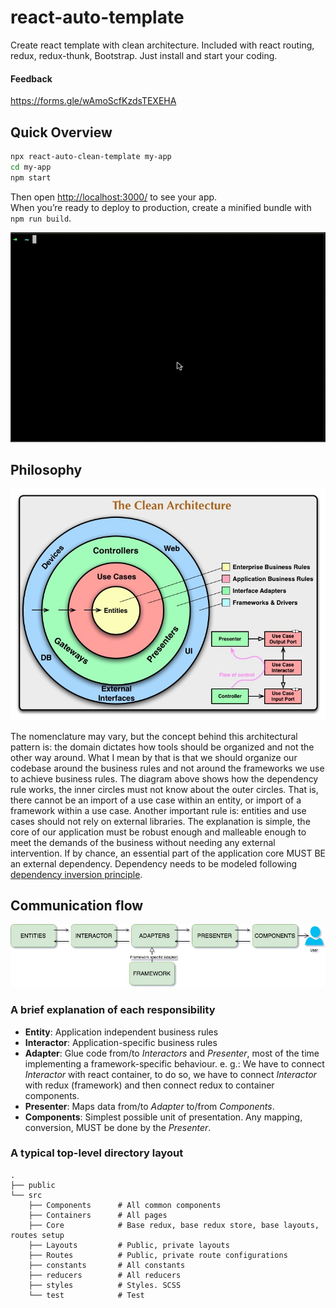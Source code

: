 # react-auto-template

Create react template with clean architecture. Included with react routing, redux, redux-thunk, Bootstrap. Just install and start your coding.

#### Feedback

https://forms.gle/wAmoScfKzdsTEXEHA

## Quick Overview

```sh
npx react-auto-clean-template my-app
cd my-app
npm start
```

Then open [http://localhost:3000/](http://localhost:3000/) to see your app.<br>
When you’re ready to deploy to production, create a minified bundle with `npm run build`.

<p align='center'>
<img src='https://github.com/monzoor/react-auto-clean-template/blob/87b29f73744c88baf65fb03f85812ba15624285b/assets/out.gif' width='600' alt='npm start'>
</p>

## Philosophy

![high-level-diagram](https://github.com/monzoor/react-auto-clean-template/blob/670fd433dddb21b53f9636dc9e4225bf618d59f5/assets/high-level-diagram.jpeg)

The nomenclature may vary, but the concept behind this architectural pattern is: the domain dictates how tools should be organized and not the other way around.
What I mean by that is that we should organize our codebase around the business rules and not around the frameworks we use to achieve business rules.
The diagram above shows how the dependency rule works, the inner circles must not know about the outer circles. That is, there cannot be an import of a use case within an entity, or import of a framework within a use case.
Another important rule is: entities and use cases should not rely on external libraries. The explanation is simple, the core of our application must be robust enough and malleable enough to meet the demands of the business without needing any external intervention.
If by chance, an essential part of the application core MUST BE an external dependency. Dependency needs to be modeled following [dependency inversion principle](https://en.wikipedia.org/wiki/Dependency_inversion_principle).

## Communication flow

![communication-flow-diagram](https://github.com/monzoor/react-auto-clean-template/blob/670fd433dddb21b53f9636dc9e4225bf618d59f5/assets/communication-flow.jpeg)

### A brief explanation of each responsibility

- **Entity**: Application independent business rules
- **Interactor**: Application-specific business rules
- **Adapter**: Glue code from/to _Interactors_ and _Presenter_, most of the time implementing a framework-specific behaviour.
  e. g.: We have to connect _Interactor_ with react container, to do so, we have to connect _Interactor_ with redux (framework) and then connect redux to container components.
- **Presenter**: Maps data from/to _Adapter_ to/from _Components_.
- **Components**: Simplest possible unit of presentation. Any mapping, conversion, MUST be done by the _Presenter_.

### A typical top-level directory layout

    .
    ├── public
    └── src
    	├── Components      # All common components
    	├── Containers      # All pages
    	├── Core            # Base redux, base redux store, base layouts, routes setup
    	├── Layouts         # Public, private layouts
    	├── Routes          # Public, private route configurations
    	├── constants       # All constants
    	├── reducers        # All reducers
    	├── styles          # Styles. SCSS
    	└── test            # Test
